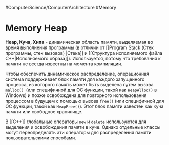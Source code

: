 #ComputerScience/ComputerArchitecture 
#Memory 
# Memory Heap 
**Heap, Куча, Хипа** - динамическая область памяти, выделяемая во время выполнения программы (в отличии от [[Program Stack (Стек программы, стек вызовов) |Стека]] и [[Структура исполняемого файла C++|Исполняемого образа]]). Используется, потому что требования к памяти не всегда известны на момента компиляции. 

Чтобы обеспечить динамическое распределение, операционная система поддерживает блок памяти для каждого запущенного процесса, из которого память может быть выделена путем вызова ``malloc() ``(или специфичной для ОС функции, такой как ``HeapAlloc()`` в Windows) и позже освобождена для повторного использования процессом в будущем с помощью вызова ``free()`` (или специфичной для ОС функции, такой как ``HeapFree()``). Этот блок памяти известен как куча памяти или свободное хранилище. 

В [[C++]] глобальные операторы ``new`` и `delete` используются для выделения и освобождения памяти в куче. Однако отдельные классы могут переопределять эти операторы для распределения памяти пользовательскими способами.